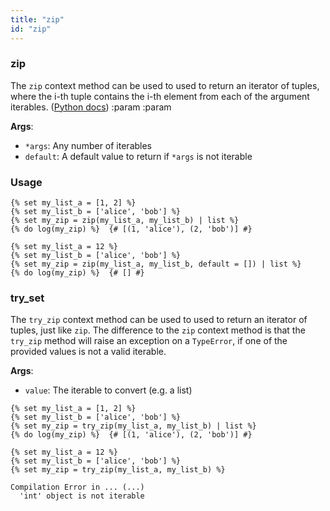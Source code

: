 ```yaml
---
title: "zip"
id: "zip"
---
```


### zip

The `zip` context method can be used to used to return an iterator of tuples, where the i-th tuple contains the i-th element from each of the argument iterables. ([Python docs](https://docs.python.org/3/library/functions.html#zip))
        :param 
        :param 
        
__Args__:
- `*args`: Any number of iterables
- `default`: A default value to return if `*args` is not iterable

### Usage

```
{% set my_list_a = [1, 2] %}
{% set my_list_b = ['alice', 'bob'] %}
{% set my_zip = zip(my_list_a, my_list_b) | list %}
{% do log(my_zip) %}  {# [(1, 'alice'), (2, 'bob')] #}
```

```
{% set my_list_a = 12 %}
{% set my_list_b = ['alice', 'bob'] %}
{% set my_zip = zip(my_list_a, my_list_b, default = []) | list %}
{% do log(my_zip) %}  {# [] #}
```

### try_set

The `try_zip` context method can be used to used to return an iterator of tuples, just like `zip`. The difference to the `zip` context method is that the `try_zip` method will raise an exception on a `TypeError`, if one of the provided values is not a valid iterable.

__Args__:
- `value`: The iterable to convert (e.g. a list)

```
{% set my_list_a = [1, 2] %}
{% set my_list_b = ['alice', 'bob'] %}
{% set my_zip = try_zip(my_list_a, my_list_b) | list %}
{% do log(my_zip) %}  {# [(1, 'alice'), (2, 'bob')] #}
```

```
{% set my_list_a = 12 %}
{% set my_list_b = ['alice', 'bob'] %}
{% set my_zip = try_zip(my_list_a, my_list_b) %}

Compilation Error in ... (...)
  'int' object is not iterable
```
